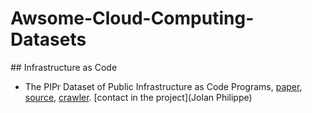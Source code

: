 # Awsome-Cloud-Computing-Datasets

## Infrastructure as Code
- The PIPr Dataset of Public Infrastructure as Code Programs, [paper](https://dl.acm.org/doi/pdf/10.1145/3643991.3644888), [source](https://zenodo.org/records/10173400), [crawler](). [contact in the project](Jolan Philippe)
